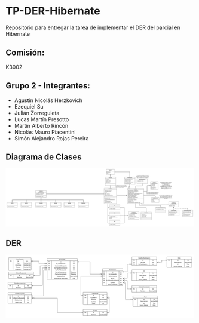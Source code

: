 # TP-DER-Hibernate
Repositorio para entregar la tarea de implementar el DER del parcial en Hibernate

## Comisión:
K3002

## Grupo 2 - Integrantes:

- Agustín Nicolás Herzkovich
- Ezequiel Su
- Julián Zorreguieta
- Lucas Martín Presotto
- Martín Alberto Rincón
- Nicolás Mauro Piacentini
- Simón Alejandro Rojas Pereira

## Diagrama de Clases
![alt text](<src/main/resources/Diagrama_de_Clases.png>)

## DER
![alt text](<src/main/resources/DER.png>)